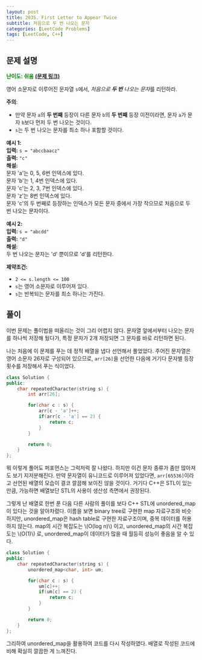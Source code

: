 ```yaml
---
layout: post
title: 2035. First Letter to Appear Twice
subtitle: 처음으로 두 번 나오는 문자
categories: [LeetCode Problems]
tags: [LeetCode, C++]
---
```


## 문제 설명
<span style="color:green"><b>난이도: 쉬움</b></span> <b>[(문제 링크)](https://leetcode.com/problems/first-letter-to-appear-twice/)</b>

영어 소문자로 이루어진 문자열 `s`에서, *처음으로 **두 번** 나오는 문자*를 리턴하라.

**주의**:
  * 만약 문자 `a`의 **두 번째** 등장이 다른 문자 `b`의 **두 번째** 등장 이전이라면, 문자 `a`가 문자 `b`보다 먼저 두 번 나오는 것이다.
  * `s`는 두 번 나오는 문자를 최소 하나 포함할 것이다.

**예시 1:**<br>
**입력:** `s = "abccbaacz"`<br>
**출력:** `"c"`<br>
**해설:**<br>
문자 'a'는 0, 5, 6번 인덱스에 있다.<br>
문자 'b'는 1, 4번 인덱스에 있다.<br>
문자 'c'는 2, 3, 7번 인덱스에 있다.<br>
문자 'z'는 8번 인덱스에 있다.<br>
문자 'c'의 두 번째로 등장하는 인덱스가 모든 문자 중에서 가장 작으므로 처음으로 두 번 나오는 문자이다.

**예시 2:**<br>
**입력:** `s = "abcdd"`<br>
**출력:** `"d"`<br>
**해설:**<br>
두 번 나오는 문자는 'd' 뿐이므로 'd'를 리턴한다.

**제약조건:**
  * `2 <= s.length <= 100`
  * `s`는 영어 소문자로 이루어져 있다.
  * `s`는 반복되는 문자를 최소 하나는 가진다.

## 풀이
이번 문제는 풀이법을 떠올리는 것이 그리 어렵지 않다. 문자열 앞에서부터 나오는 문자를 하나씩 저장해 뒀다가, 특정 문자가 2개 저장되면 그 문자를 바로 리턴하면 된다.

나는 처음에 이 문제를 푸는 데 정적 배열을 냅다 선언해서 풀었었다. 주어진 문자열은 영어 소문자 26자로 구성되어 있으므로, `arr[26]`을 선언한 다음에 거기다 문자별 등장횟수를 저장해서 푸는 식이었다.

```C++
class Solution {
public:
    char repeatedCharacter(string s) {
        int arr[26];

        for(char c : s) {
            arr[c - 'a']++;
            if(arr[c - 'a'] == 2) {
                return c;
            }
        }

        return 0;
    }
};
```

뭐 이렇게 풀어도 퍼포먼스는 그럭저럭 잘 나왔다. 하지만 이건 문자 종류가 좀만 많아져도 보기 지저분해진다. 만약 문자열이 유니코드로 이루어져 있었다면, `arr[65536]`이라고 선언된 배열의 모습이 결코 깔끔해 보이진 않을 것이다. 거기다 C++은 STL이 있는 만큼, 가능하면 배열보단 STL의 사용이 생산성 측면에서 권장된다.

그렇게 난 배열로 한번 푼 다음 다른 사람의 풀이를 보다 C++ STL에 unordered_map이 있다는 것을 알아차렸다. 이름을 보면 binary tree로 구현한 map 자료구조와 비슷하지만, unordered_map은 hash table로 구현한 자료구조이며, 중복 데이터를 허용하지 않는다. map의 시간 복잡도는 \\(O(log n)\\) 이고, unordered_map의 시간 복잡도는 \\(O(1)\\) 로, unordered_map이 데이터가 많을 때 월등히 성능이 좋음을 알 수 있다.

```C++
class Solution {
public:
    char repeatedCharacter(string s) {
        unordered_map<char, int> um;

        for(char c : s) {
            um[c]++;
            if(um[c] == 2) {
                return c;
            }
        }

        return 0;
    }
};
```

그리하여 unordered_map을 활용하여 코드를 다시 작성하였다. 배열로 작성된 코드에 비해 확실히 깔끔한 게 느껴진다.